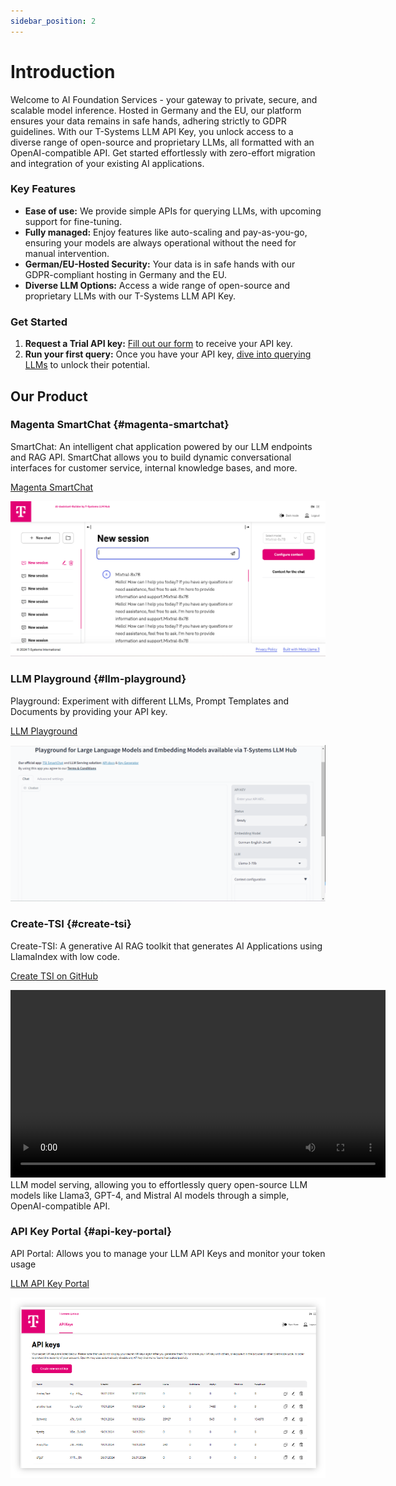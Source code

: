 ```yaml
---
sidebar_position: 2
---
```

 # Introduction

Welcome to AI Foundation Services - your gateway to private, secure, and scalable model inference. Hosted in Germany and the EU, our platform ensures your data remains in safe hands, adhering strictly to GDPR guidelines. With our T-Systems LLM API Key, you unlock access to a diverse range of open-source and proprietary LLMs, all formatted with an OpenAI-compatible API. Get started effortlessly with zero-effort migration and integration of your existing AI applications.
 
### Key Features
 
- **Ease of use:** We provide simple APIs for querying LLMs, with upcoming support for fine-tuning.
- **Fully managed:** Enjoy features like auto-scaling and pay-as-you-go, ensuring your models are always operational without the need for manual intervention.
- **German/EU-Hosted Security:** Your data is in safe hands with our GDPR-compliant hosting in Germany and the EU.
- **Diverse LLM Options:** Access a wide range of open-source and proprietary LLMs with our T-Systems LLM API Key.
 
### Get Started
 
1. **Request a Trial API key:** [Fill out our form](https://docs.google.com/forms/d/e/1FAIpQLSdBDhCijYUIUeyJVTLzCy0rm55XgD2nG5supwtGRHXVfaX-fw/viewform) to receive your API key.
2. **Run your first query:** Once you have your API key, [dive into querying LLMs](./03_Quickstart.md) to unlock their potential.

## Our Product
### Magenta SmartChat {#magenta-smartchat}

SmartChat: An intelligent chat application powered by our LLM endpoints and RAG API. SmartChat allows you to build dynamic conversational interfaces for customer service, internal knowledge bases, and more.

[Magenta SmartChat](https://smartchat.llmhub.t-systems.net/)

![smart chat](smart-chat.png)

### LLM Playground {#llm-playground}

Playground: Experiment with different LLMs, Prompt Templates and Documents by providing your API key. 

[LLM Playground](https://playground.llmhub.t-systems.net/)

![llm-playground](playground.png)

### Create-TSI {#create-tsi}

Create-TSI: A generative AI RAG toolkit that generates AI Applications using LlamaIndex with low code.

[Create TSI on GitHub](https://github.com/telekom/create-tsi)

<video width="600" controls>
  <source src="/img/create-tsi.mp4" type="video/mp4"> </source>
</video>
LLM model serving, allowing you to effortlessly query open-source LLM models like Llama3, GPT-4, and Mistral AI models through a simple, OpenAI-compatible API.

### API Key Portal {#api-key-portal}

API Portal: Allows you to manage your LLM API Keys and monitor your token usage

[LLM API Key Portal](https://apikey.llmhub.t-systems.net/#/login)

![api-portal](api-portal.png)
